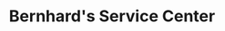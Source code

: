 ---
title: "Bernhard's Service Center"
url: /jim-thorpe/bernhards-service-center/
shop: Autowerkstatt
---
